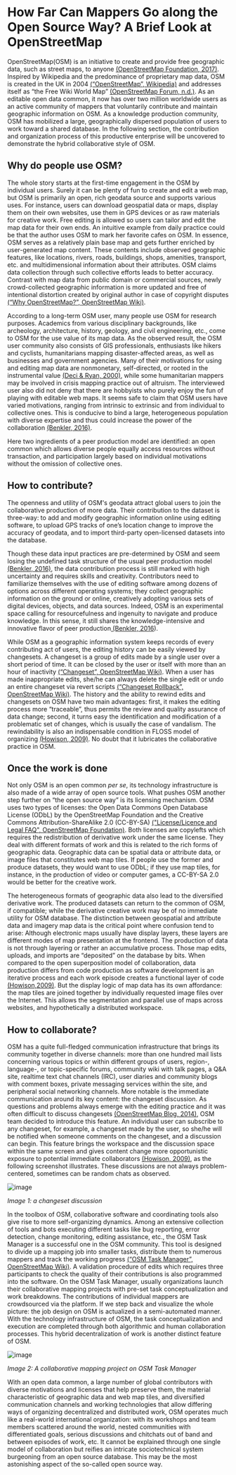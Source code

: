 # How Far Can Mappers Go along the Open Source Way? A Brief Look at OpenStreetMap

OpenStreetMap(OSM) is an initiative to create and provide free geographic data, such as street maps, to anyone [(OpenStreetMap Foundation, 2017)][2]. Inspired by Wikipedia and the predominance of proprietary map data, OSM is created in the UK in 2004 [(“OpenStreetMap”, Wikipedia)][3] and addresses itself as “the Free Wiki World Map” [(OpenStreetMap Forum, n.d.)][4]. As an editable open data common, it now has over two million worldwide users as an active community of mappers that voluntarily contribute and maintain geographic information on OSM. As a knowledge production community, OSM has mobilized a large, geographically dispersed population of users to work toward a shared database. In the following section, the contribution and organization process of this productive enterprise will be uncovered to demonstrate the hybrid collaborative style of OSM.
##	Why do people use OSM?
The whole story starts at the first-time engagement in the OSM by individual users. Surely it can be plenty of fun to create and edit a web map, but OSM is primarily an open, rich geodata source and supports various uses. For instance, users can download geospatial data or maps, display them on their own websites, use them in GPS devices or as raw materials for creative work.  Free editing is allowed so users can tailor and edit the map data for their own ends. An intuitive example from daily practice could be that the author uses OSM to mark her favorite cafes on OSM. In essence, OSM serves as a relatively plain base map and gets further enriched by user-generated map content. These contents include observed geographic features, like locations, rivers, roads, buildings, shops, amenities, transport, etc. and multidimensional information about their attributes. OSM claims data collection through such collective efforts leads to better accuracy. Contrast with map data from public domain or commercial sources, newly crowd-collected geographic information is more updated and free of intentional distortion created by original author in case of copyright disputes [(“Why OpenStreetMap?”, OpenStreetMap Wiki)][5].

According to a long-term OSM user, many people use OSM for research purposes. Academics from various disciplinary backgrounds, like archeology, architecture, history, geology, and civil engineering, etc., come to OSM for the use value of its map data. As the observed result, the OSM user community also consists of GIS professionals, enthusiasts like hikers and cyclists, humanitarians mapping disaster-affected areas, as well as businesses and government agencies. Many of their motivations for using and editing map data are nonmonetary, self-directed, or rooted in the instrumental value [(Deci & Ryan, 2000)][6], while some humanitarian mappers may be involved in crisis mapping practice out of altruism. The interviewed user also did not deny that there are hobbyists who purely enjoy the fun of playing with editable web maps.  It seems safe to claim that OSM users have varied motivations, ranging from intrinsic to extrinsic and from individual to collective ones. This is conducive to bind a large, heterogeneous population with diverse expertise and thus could increase the power of the collaboration [(Benkler, 2016)][1].

Here two ingredients of a peer production model are identified: an open common which allows diverse people equally access resources without transaction, and participation largely based on individual motivations without the omission of collective ones.

##	How to contribute?
The openness and utility of OSM's geodata attract global users to join the collaborative production of more data. Their contribution to the dataset is three-way: to add and modify geographic information online using editing software, to upload GPS tracks of one’s location change to improve the accuracy of geodata, and to import third-party open-licensed datasets into the database.

Though these data input practices are pre-determined by OSM and seem losing the undefined task structure of the usual peer production model [(Benkler, 2016)][1], the data contribution process is still marked with high uncertainty and requires skills and creativity. Contributors need to familiarize themselves with the use of editing software among dozens of options across different operating systems; they collect geographic information on the ground or online, creatively adopting various sets of digital devices, objects, and data sources. Indeed, OSM is an experimental space calling for resourcefulness and ingenuity to navigate and produce knowledge. In this sense, it still shares the knowledge-intensive and innovative flavor of peer production[ (Benkler, 2016][1]).

While OSM as a geographic information system keeps records of every contributing act of users, the editing history can be easily viewed by changesets. A changeset is a group of edits made by a single user over a short period of time. It can be closed by the user or itself with more than an hour of inactivity [(“Changeset”, OpenStreetMap Wiki)][7]. When a user has made inappropriate edits, she/he can always delete the single edit or undo an entire changeset via revert scripts [(“Changeset Rollback”, OpenStreetMap Wiki)][8]. The history and the ability to rewind edits and changesets on OSM have two main advantages: first, it makes the editing process more “traceable”, thus permits the review and quality assurance of data change; second, it turns easy the identification and modification of a problematic set of changes, which is usually the case of vandalism. The rewindability is also an indispensable condition in FLOSS model of organizing [(Howison, 2009)][9]. No doubt that it lubricates the collaborative practice in OSM.

##	Once the work is done
Not only OSM is an open common *per se*, its technology infrastructure is also made of a wide array of open source tools. What pushes OSM another step further on “the open source way” is its licensing mechanism. OSM uses two types of licenses: the Open Data Commons Open Database License (ODbL) by the OpenStreetMap Foundation and the Creative Commons Attribution-ShareAlike 2.0 (CC-BY-SA) [("License/Licence and Legal FAQ", OpenStreetMap Foundation)][10]. Both licenses are copylefts which requires the redistribution of derivative work under the same license. They deal with different formats of work and this is related to the rich forms of geographic data. Geographic data can be spatial data or attribute data, or image files that constitutes web map tiles. If people use the former and produce datasets, they would want to use ODbL; if they use map tiles, for instance, in the production of video or computer games, a CC-BY-SA 2.0 would be better for the creative work.

The heterogeneous formats of geographic data also lead to the diversified derivative work. The produced datasets can return to the common of OSM, if compatible; while the derivative creative work may be of no immediate utility for OSM database. The distinction between geospatial and attribute data and imagery map data is the critical point where confusion tend to arise: Although electronic maps usually have display layers, these layers are different modes of map presentation at the frontend. The production of data is not through layering or rather an accumulative process. Those map edits, uploads, and imports are “deposited” on the database by bits. When compared to the open superposition model of collaboration, data production differs from code production as software development is an iterative process and each work episode creates a functional layer of code [(Howison,2009)][9]. But the display logic of map data has its own affordance: the map tiles are joined together by individually requested image files over the Internet. This allows the segmentation and parallel use of maps across websites, and hypothetically a distributed workspace.
##	How to collaborate?
OSM has a quite full-fledged communication infrastructure that brings its community together in diverse channels: more than one hundred mail lists concerning various topics or within different groups of users, region-, language-, or topic-specific forums, community wiki with talk pages, a Q&A site, realtime text chat channels (IRC), user diaries and community blogs with comment boxes, private messaging services within the site, and peripheral social networking channels. More notable is the immediate communication around its key content: the changeset discussion. As questions and problems always emerge with the editing practice and it was often difficult to discuss changesets [(OpenStreetMap Blog, 2014)][11], OSM team decided to introduce this feature. An individual user can subscribe to any changeset, for example, a changeset made by the user, so she/he will be notified when someone comments on the changeset, and a discussion can begin. This feature brings the workspace and the discussion space within the same screen and gives content change more opportunistic exposure to potential immediate collaborators [(Howison, 2009)][9], as the following screenshot illustrates. These discussions are not always problem-centered, sometimes can be random chats as observed.

![image](https://github.com/caifand/peer_production_course/blob/master/class_scratch_space/AdaptationPaperImages_Fan_8Apr2018/AttachedImage1_Fan_8Apr2018.jpg)

_Image 1: a changeset discussion_

In the toolbox of OSM, collaborative software and coordinating tools also give rise to more self-organizing dynamics. Among an extensive collection of tools and bots executing different tasks like bug reporting, error detection, change monitoring, editing assistance, etc., the OSM Task Manager is a successful one in the OSM community. This tool is designed to divide up a mapping job into smaller tasks, distribute them to numerous mappers and track the working progress [(“OSM Task Manager”, OpenStreetMap Wiki)][12]. A validation procedure of edits which requires three participants to check the quality of their contributions is also programmed into the software. On the OSM Task Manager, usually organizations launch their collaborative mapping projects with pre-set task conceptualization and work breakdowns. The contributions of individual mappers are crowdsourced via the platform. If we step back and visualize the whole picture: the job design on OSM is actualized in a semi-automated manner. With the technology infrastructure of OSM, the task conceptualization and execution are completed through both algorithmic and human collaboration processes. This hybrid decentralization of work is another distinct feature of OSM.

 ![image](https://github.com/caifand/peer_production_course/blob/master/class_scratch_space/AdaptationPaperImages_Fan_8Apr2018/AttachedImage2_Fan_8Apr2018.png)

*Image 2: A collaborative mapping project on OSM Task Manager*

With an open data common, a large number of global contributors with diverse motivations and licenses that help preserve them, the material characteristic of geographic data and web map tiles, and diversified communication channels and working technologies that allow differing ways of organizing decentralized and distributed work, OSM operates much like a real-world international organization: with its workshops and team members scattered around the world, nested communities with differentiated goals, serious discussions and chitchats out of band and between episodes of work, etc. It cannot be explained through one single model of collaboration but reifies an intricate sociotechnical system burgeoning from an open source database. This may be the most astonishing aspect of the so-called open source way.

[1]:http://www.benkler.org/Peer%20production%20and%20cooperation%2009.pdf
[2]:https://wiki.osmfoundation.org/wiki/Main_Page
[3]:https://en.wikipedia.org/wiki/OpenStreetMap
[4]:https://forum.openstreetmap.org/
[5]:https://wiki.openstreetmap.org/wiki/Why_OpenStreetMap%3F
[6]:https://www-sciencedirect-com.ezproxy.lib.utexas.edu/science/article/pii/S0361476X99910202?via%3Dihub
[7]:https://wiki.openstreetmap.org/wiki/Changeset
[8]:https://wiki.openstreetmap.org/wiki/Change_rollback
[9]:http://james.howison.name/pubs/HowisonDissertationFinalCD.pdf
[10]:https://wiki.osmfoundation.org/wiki/Licence/Licence_and_Legal_FAQ
[11]:https://blog.openstreetmap.org/2014/11/02/introducing-changeset-discussions/
[12]:https://wiki.openstreetmap.org/wiki/OSM_Tasking_Manager
